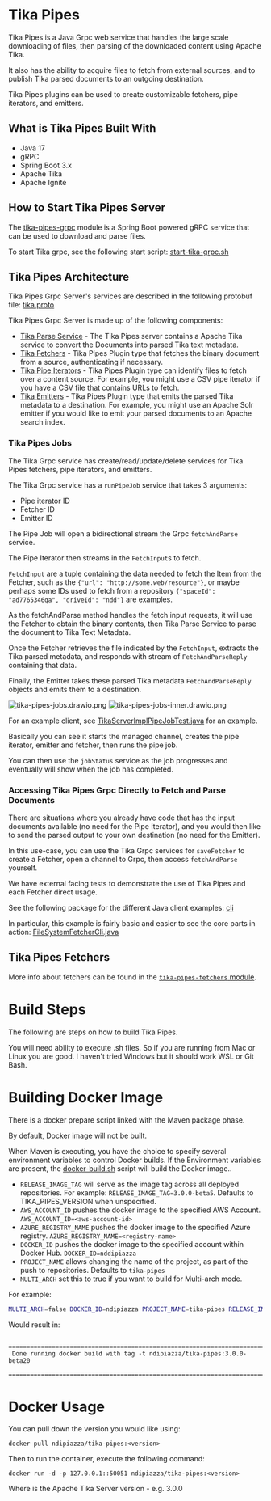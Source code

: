 # Tika Pipes

Tika Pipes is a Java Grpc web service that handles the large scale downloading of files, 
then parsing of the downloaded content using Apache Tika.

It also has the ability to acquire files to fetch from external sources, and to publish Tika parsed documents to an outgoing destination.

Tika Pipes plugins can be used to create customizable fetchers, pipe iterators, and emitters.

## What is Tika Pipes Built With
* Java 17
* gRPC
* Spring Boot 3.x
* Apache Tika
* Apache Ignite

## How to Start Tika Pipes Server

The [tika-pipes-grpc](tika-pipes-grpc) module is a Spring Boot powered gRPC service that can be used to download and parse files.

To start Tika grpc, see the following start script: [start-tika-grpc.sh](tika-pipes-grpc%2Fdocker-build%2Fstart-tika-grpc.sh)

## Tika Pipes Architecture

Tika Pipes Grpc Server's services are described in the following protobuf file: [tika.proto](tika-pipes-proto%2Fsrc%2Fmain%2Fproto%2Ftika.proto)

Tika Pipes Grpc Server is made up of the following components:

* [Tika Parse Service](tika-pipes-core%2Fsrc%2Fmain%2Fjava%2Forg%2Fapache%2Ftika%2Fpipes%2Fcore%2Fparser%2FParseService.java) - The Tika Pipes server contains a Apache Tika service to convert the Documents into parsed Tika text metadata.
* [Tika Fetchers](tika-pipes-fetchers%2Ftika-fetchers-core%2Fsrc%2Fmain%2Fjava%2Forg%2Fapache%2Ftika%2Fpipes%2Ffetchers%2Fcore%2FFetcher.java) - Tika Pipes Plugin type that fetches the binary document from a source, authenticating if necessary. 
* [Tika Pipe Iterators](tika-pipes-pipe-iterators%2Ftika-pipe-iterators-core%2Fsrc%2Fmain%2Fjava%2Forg%2Fapache%2Ftika%2Fpipes%2Fcore%2Fiterators%2FPipeIterator.java) - Tika Pipes Plugin type can identify files to fetch over a content source. For example, you might use 
a CSV pipe iterator if you have a CSV file that contains URLs to fetch.
* [Tika Emitters](tika-pipes-emitters%2Ftika-emitters-core%2Fsrc%2Fmain%2Fjava%2Forg%2Fapache%2Ftika%2Fpipes%2Fcore%2Femitter%2FEmitter.java) - Tika Pipes Plugin type that emits the parsed Tika metadata to a destination. For example, you 
might use an Apache Solr emitter if you would like to emit your parsed documents to an Apache search index.

### Tika Pipes Jobs

The Tika Grpc service has create/read/update/delete services for Tika Pipes fetchers, pipe iterators, and emitters.

The Tika Grpc service has a `runPipeJob` service that takes 3 arguments:
* Pipe iterator ID
* Fetcher ID
* Emitter ID

The Pipe Job will open a bidirectional stream the Grpc `fetchAndParse` service. 

The Pipe Iterator then streams in the `FetchInput`s to fetch. 

`FetchInput` are a tuple containing the data needed to fetch the Item from the Fetcher, such as the `{"url": "http://some.web/resource"}`, or maybe perhaps some IDs used to fetch from a repository `{"spaceId": "ad7765346qa", "driveId": "ndd"}` are examples.

As the fetchAndParse method handles the fetch input requests, it will use the Fetcher to obtain the binary contents, 
then Tika Parse Service to parse the document to Tika Text Metadata. 

Once the Fetcher retrieves the file indicated by the `FetchInput`, extracts the Tika parsed metadata, and responds with stream of `FetchAndParseReply` containing that data.

Finally, the Emitter takes these parsed Tika metadata `FetchAndParseReply` objects and emits them to a destination.

![tika-pipes-jobs.drawio.png](readme-files%2Ftika-pipes-jobs.drawio.png)
![tika-pipes-jobs-inner.drawio.png](readme-files%2Ftika-pipes-jobs-inner.drawio.png)

For an example client, see [TikaServerImplPipeJobTest.java](tika-pipes-grpc%2Fsrc%2Ftest%2Fjava%2Forg%2Fapache%2Ftika%2Fpipes%2Fgrpc%2FTikaServerImplPipeJobTest.java) for an example.

Basically you can see it starts the managed channel, creates the pipe iterator, emitter and fetcher, then runs the pipe job.

You can then use the `jobStatus` service as the job progresses and eventually will show when the job has completed.

### Accessing Tika Pipes Grpc Directly to Fetch and Parse Documents

There are situations where you already have code that has the input documents available (no need for the Pipe Iterator),
and you would then like to send the parsed output to your own destination (no need for the Emitter).

In this use-case, you can use the Tika Grpc services for `saveFetcher` to create a Fetcher, 
open a channel to Grpc, then access `fetchAndParse` yourself.

We have external facing tests to demonstrate the use of Tika Pipes and each Fetcher direct usage.

See the following package for the different Java client examples: [cli](tika-pipes-cli%2Fsrc%2Fmain%2Fjava%2Forg%2Fapache%2Ftika%2Fpipes%2Fcli)

In particular, this example is fairly basic and easier to see the core parts in action: [FileSystemFetcherCli.java](tika-pipes-cli%2Fsrc%2Fmain%2Fjava%2Forg%2Fapache%2Ftika%2Fpipes%2Fcli%2Ffilesystem%2FFileSystemFetcherCli.java)

## Tika Pipes Fetchers

More info about fetchers can be found in the [`tika-pipes-fetchers` module](tika-pipes-fetchers).

# Build Steps

The following are steps on how to build Tika Pipes.

You will need ability to execute .sh files. So if you are running from Mac or Linux you are good. I haven't tried Windows but
it should work WSL or Git Bash.

# Building Docker Image

There is a docker prepare script linked with the Maven package phase.

By default, Docker image will not be built.

When Maven is executing, you have the choice to specify several environment variables to control Docker builds. If the 
Environment variables are present, the [docker-build.sh](tika-pipes-grpc%2Fdocker-build%2Fdocker-build.sh) script will build the Docker image..


* `RELEASE_IMAGE_TAG` will serve as the image tag across all deployed repositories. For example: `RELEASE_IMAGE_TAG=3.0.0-beta5`. Defaults to TIKA_PIPES_VERSION when unspecified.
* `AWS_ACCOUNT_ID` pushes the docker image to the specified AWS Account. `AWS_ACCOUNT_ID=<aws-account-id>`
* `AZURE_REGISTRY_NAME` pushes the docker image to the specified Azure registry. `AZURE_REGISTRY_NAME=<registry-name>`
* `DOCKER_ID` pushes the docker image to the specified account within Docker Hub. `DOCKER_ID=nddipiazza`
* `PROJECT_NAME` allows changing the name of the project, as part of the push to repositories. Defaults to `tika-pipes`
* `MULTI_ARCH` set this to true if you want to build for Multi-arch mode.

For example:

```bash
MULTI_ARCH=false DOCKER_ID=ndipiazza PROJECT_NAME=tika-pipes RELEASE_IMAGE_TAG=3.0.0-beta20 mvn clean package
```

Would result in:

```
 ===================================================================================================
 Done running docker build with tag -t ndipiazza/tika-pipes:3.0.0-beta20
 ===================================================================================================
```
# Docker Usage
You can pull down the version you would like using:

`docker pull ndipiazza/tika-pipes:<version>`

Then to run the container, execute the following command:

`docker run -d -p 127.0.0.1::50051 ndipiazza/tika-pipes:<version>`

Where <version> is the Apache Tika Server version - e.g. 3.0.0
